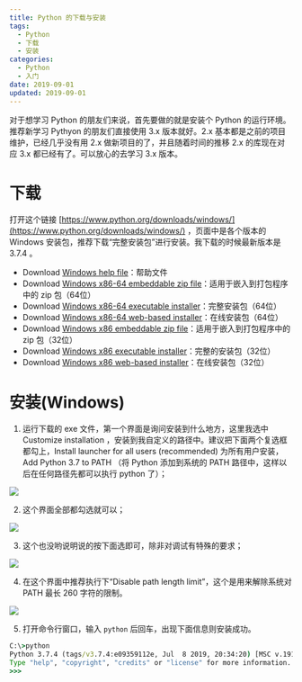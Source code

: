 ```yaml
---
title: Python 的下载与安装
tags:
  - Python
  - 下载
  - 安装  
categories:
  - Python
  - 入门
date: 2019-09-01
updated: 2019-09-01
---
```

对于想学习 Python 的朋友们来说，首先要做的就是安装个 Python 的运行环境。推荐新学习 Pythyon 的朋友们直接使用 3.x 版本就好。2.x 基本都是之前的项目维护，已经几乎没有用 2.x 做新项目的了，并且随着时间的推移 2.x 的库现在对应 3.x 都已经有了。可以放心的去学习 3.x 版本。 

<!-- more -->

# 下载

打开这个链接 [https://www.python.org/downloads/windows/](https://www.python.org/downloads/windows/) ，页面中是各个版本的 Windows 安装包，推荐下载“完整安装包”进行安装。我下载的时候最新版本是 3.7.4 。 

- Download [Windows help file](https://www.python.org/ftp/python/3.7.4/python374.chm)：帮助文件
- Download [Windows x86-64 embeddable zip file](https://www.python.org/ftp/python/3.7.4/python-3.7.4-embed-amd64.zip)：适用于嵌入到打包程序中的 zip 包（64位）
- Download [Windows x86-64 executable installer](https://www.python.org/ftp/python/3.7.4/python-3.7.4-amd64.exe)：完整安装包（64位）
- Download [Windows x86-64 web-based installer](https://www.python.org/ftp/python/3.7.4/python-3.7.4-amd64-webinstall.exe)：在线安装包（64位）
- Download [Windows x86 embeddable zip file](https://www.python.org/ftp/python/3.7.4/python-3.7.4-embed-win32.zip)：适用于嵌入到打包程序中的 zip 包（32位）
- Download [Windows x86 executable installer](https://www.python.org/ftp/python/3.7.4/python-3.7.4.exe)：完整的安装包（32位）
- Download [Windows x86 web-based installer](https://www.python.org/ftp/python/3.7.4/python-3.7.4-webinstall.exe)：在线安装包（32位）

# 安装(Windows)

1. 运行下载的 exe 文件，第一个界面是询问安装到什么地方，这里我选中 Customize installation ，安装到我自定义的路径中。建议把下面两个复选框都勾上，Install launcher for all users (recommended) 为所有用户安装，Add Python 3.7 to PATH （将 Python 添加到系统的 PATH 路径中，这样以后在任何路径先都可以执行 python 了）；

![](http://static.lichenliang.top/image/blog/python/install/Python-for-Windows-install-1.png)

2. 这个界面全部都勾选就可以； 

![](http://static.lichenliang.top/image/blog/python/install/Python-for-Windows-install-2.png)

3. 这个也没哟说明说的按下面选即可，除非对调试有特殊的要求；

![](http://static.lichenliang.top/image/blog/python/install/Python-for-Windows-install-3.png)

4. 在这个界面中推荐执行下“Disable path length limit”，这个是用来解除系统对 PATH 最长 260 字符的限制。

![](http://static.lichenliang.top/image/blog/python/install/Python-for-Windows-install-4.png)

5. 打开命令行窗口，输入 `python` 后回车，出现下面信息则安装成功。 

```cmd
C:\>python
Python 3.7.4 (tags/v3.7.4:e09359112e, Jul  8 2019, 20:34:20) [MSC v.1916 64 bit (AMD64)] on win32
Type "help", "copyright", "credits" or "license" for more information.
>>>
```